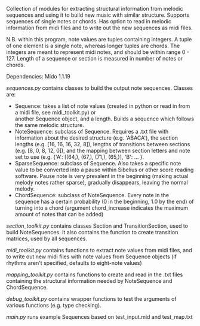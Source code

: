 Collection of modules for extracting structural information from melodic sequences and using it to build new music with similar structure. Supports sequences of single notes or chords. Has option to read in melodic information from midi files and to write out the new sequences as midi files.

N.B. within this program, note values are tuples containing integers. A tuple of one element is a single note, whereas longer tuples are chords. The integers are meant to represent midi notes, and should be within range 0 - 127. Length of a sequence or section is measured in number of notes or chords.

Dependencies: Mido 1.1.19

*sequences.py* contains classes to build the output note sequences. Classes are:
- Sequence: takes a list of note values (created in python or read in from a midi file, see midi_toolkit.py) or       
  another Sequence object, and a length. Builds a sequence which follows the same melodic structure.
- NoteSequence: subclass of Sequence. Requires a .txt file with information about the desired structure (e.g. 'ABACA'), the
  section lengths (e.g. [16, 16, 16, 32, 8]), lengths of transitions between sections (e.g. [8, 0, 8, 12, 0]), and the mapping
  between section letters and note set to use (e.g. {'A': [(64,), (67,), (71,), (65,)], 'B': ... }.
- SparseSequence: subclass of Sequence. Also takes a specific note value to be converted into a pause within Sibelius or other score reading   
  software. Pause note is very prevalent in the beginning (making actual melody notes rather sparse), gradually disappears, leaving the normal 
  melody.
- ChordSequence: subclass of NoteSequence. Every note in the sequence has a certain probability (0 in the beginning, 1.0 by the end) of turning
  into a chord (argument chord_increase indicates the maximum amount of notes that can be added)

*section_toolkit.py* contains classes Section and TransitionSection, used to build NoteSequences. It also contains the function to create transition matrices, used by all sequences. 

*midi_toolkit.py* contains functions to extract note values from midi files, and to write out new midi files with note values from Sequence
objects (if rhythms aren't specified, defaults to eight-note values)

*mapping_toolkit.py* contains functions to create and read in the .txt files containing the structural information needed by NoteSequence and ChordSequence.

*debug_toolkit.py* contains wrapper functions to test the arguments of various functions (e.g. type checking).

*main.py* runs example Sequences based on test_input.mid and test_map.txt

